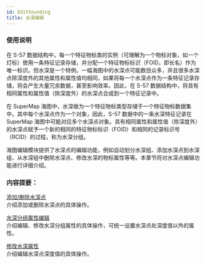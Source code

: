 ```yaml
---
id: EditSounding
title: 水深编辑
---
```

### 使用说明

在 S-57
数据结构中，每一个特征物标类的实例（可理解为一个物标对象，如一个灯标）使用一条特征记录存储，并分配一个特征物标标识（FOID，即长名）作为唯一标识。但水深是一个特例。一幅海图中的水深点可能数目众多，并且很多水深点除深度外的其他属性和属性值均相同，如果将每一个水深点作为一条特征记录存储，将会产生大量冗余数据，甚至影响效率。因此，在 S-57 数据结构中，将具有相同属性和属性值（除深度外）的水深点合成到一个特征记录中。

在 SuperMap 海图中，水深做为一个特征物标类型存储于一个特征物标数据集中，其中每个水深点作为一个对象，因此，S-57 数据中的一条水深特征记录在 SuperMap 海图中可能对应多个水深点对象。具有相同属性和属性值（除深度外）的水深点赋予一个新的相同的特征物标标识（FOID）和相同的记录标识号（RCID）的过程，称为水深分组。

海图编辑模块提供了水深点的编辑功能，例如自动划分水深组、添加水深点到水深组、从水深组中删除水深点、修改水深的物标属性等等。本章节将对水深点编辑功能进行详细介绍。

###  内容提要：

[添加/删除水深点](AddSounding)  
介绍添加或删除水深点的具体操作。

[水深分组属性编辑](EditSoundingGroupAttribute)  
介绍编辑、修改水深分组属性的具体操作，可统一设置水深点处深度值以外的属性。

[修改水深属性](EditSoundingDepth)  
介绍编辑水深点深度值的具体操作。
